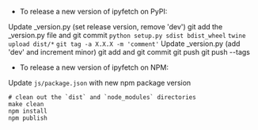 - To release a new version of ipyfetch on PyPI:

Update _version.py (set release version, remove 'dev')
git add the _version.py file and git commit
`python setup.py sdist bdist_wheel`
`twine upload dist/*`
`git tag -a X.X.X -m 'comment'`
Update _version.py (add 'dev' and increment minor)
git add and git commit
git push
git push --tags

- To release a new version of ipyfetch on NPM:

Update `js/package.json` with new npm package version

```
# clean out the `dist` and `node_modules` directories
make clean
npm install
npm publish
```